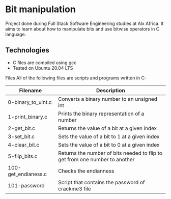 # Bit manipulation
Project done during Full Stack Software Engineering studies at Alx Africa. It aims to learn about how to manipulate bits and use bitwise operators in C language.

## Technologies
+ C files are compiled using gcc
+ Tested on Ubuntu 20.04 LTS

Files
All of the following files are scripts and programs written in C:

| Filename	| Description |
| --------  | ----------- |
|0-binary_to_uint.c	| Converts a binary number to an unsigned int |
|1-print_binary.c	| Prints the binary representation of a number |
|2-get_bit.c	| Returns the value of a bit at a given index |
|3-set_bit.c	| Sets the value of a bit to 1 at a given index |
|4-clear_bit.c	| Sets the value of a bit to 0 at a given index |
|5-flip_bits.c	| Returns the number of bits needed to flip to get from one number to another |
|100-get_endianess.c	| Checks the endianness |
|101-password	| Script that contains the password of crackme3 file |
